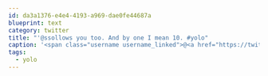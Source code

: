 ```yaml
---
id: da3a1376-e4e4-4193-a969-dae0fe44687a
blueprint: text
category: twitter
title: "'@ssollows you too. And by one I mean 10. #yolo"
caption: '<span class="username username_linked">@<a href="https://twitter.com/ssollows" title="Scott Sollows">ssollows</a></span> you too. And by one I mean 10. <span class="hashtag hashtag_local">#<a href="http://tweettemp.darylchymko.ca/?tag=yolo">yolo</a>'
tags:
  - yolo
---
```

